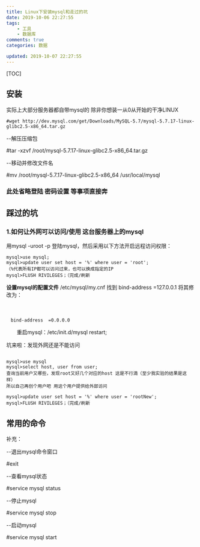 ```yaml
---
title: Linux下安装mysql和走过的坑
date: 2019-10-06 22:27:55
tags:
    - 工具
    - 数据库
comments: true
categories: 数据

updated: 2019-10-07 22:27:55
---
```


[TOC]



## 安装

实际上大部分服务器都自带mysql的  除非你想装一从0从开始的干净LINUX



```
#wget http://dev.mysql.com/get/Downloads/MySQL-5.7/mysql-5.7.17-linux-glibc2.5-x86_64.tar.gz
```



--解压压缩包

\#tar -xzvf /root/mysql-5.7.17-linux-glibc2.5-x86_64.tar.gz

--移动并修改文件名

\#mv /root/mysql-5.7.17-linux-glibc2.5-x86_64 /usr/local/mysql

### 此处省略登陆 密码设置 等事项直接奔 

## 踩过的坑

### 1.如何让外网可以访问/使用 这台服务器上的mysql

用mysql -uroot -p 登陆mysql，然后采用以下方法开启远程访问权限：

```
mysql>use mysql;
mysql>update user set host = '%' where user = 'root';
（%代表所有IP都可以访问过来，也可以换成指定的IP
mysql>FLUSH RIVILEGES；（完成/刷新
```

**设置mysql的配置文件**     /etc/mysql/my.cnf
     找到 bind-address  =127.0.0.1  将其修改为：

　

```
　bind-address  =0.0.0.0
```


　　重启mysql：/etc/init.d/mysql restart;

坑来啦：发现外网还是不能访问

```

mysql>use mysql
mysql>select host, user from user;
查询当前用户又哪些，发现root又好几个对应的host 这是不行滴（至少我实验的结果是这样）
所以自己再创个用户吧 用这个用户提供给外部访问

mysql>update user set host = '%' where user = 'rootNew';
mysql>FLUSH RIVILEGES；（完成/刷新
```



## 常用的命令

补充：

--退出mysql命令窗口

\#exit

 --查看mysql状态

\#service mysql status

--停止mysql

\#service mysql stop

--启动mysql

\#service mysql start